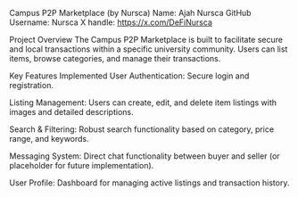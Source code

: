 Campus P2P Marketplace (by Nursca)
Name: Ajah Nursca 
GitHub Username: Nursca
X handle: https://x.com/DeFiNursca

Project Overview
The Campus P2P Marketplace is built to facilitate secure and local transactions within a specific university community. Users can list items, browse categories, and manage their transactions.

Key Features Implemented
User Authentication: Secure login and registration.

Listing Management: Users can create, edit, and delete item listings with images and detailed descriptions.

Search & Filtering: Robust search functionality based on category, price range, and keywords.

Messaging System: Direct chat functionality between buyer and seller (or placeholder for future implementation).

User Profile: Dashboard for managing active listings and transaction history.
